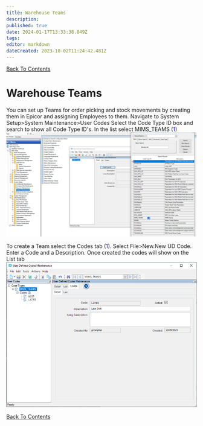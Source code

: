 ```yaml
---
title: Warehouse Teams
description: 
published: true
date: 2024-01-17T13:33:38.849Z
tags: 
editor: markdown
dateCreated: 2023-10-02T11:24:42.481Z
---
```


[Back To Contents](./)

# Warehouse Teams
You can set up Teams for order picking and stock movements by creating them in Epicor and assigning Employees to them.
Navigate to System Setup>System Maintenance>User Codes
Select the Code Type ID box and search to show all Code Type ID's. In the list select MIMS_TEAMS (<span style="color:blue">1</span>)
![mims_51.png](/mimsassets/mims_51.png)

To create a Team select the Codes tab (<span style="color:blue">1</span>). Select File>New.New UD Code. Enter a Code and a Description. Once created the codes will show on the List tab
![mims_52.png](/mimsassets/mims_52.png)

[Back To Contents](./)